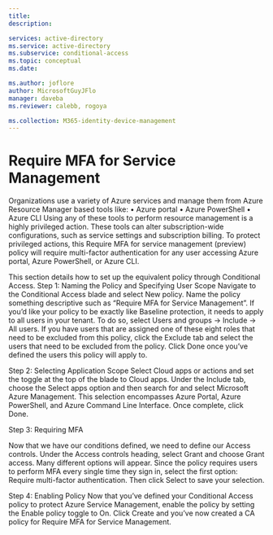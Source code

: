 ```yaml
---
title: 
description: 

services: active-directory
ms.service: active-directory
ms.subservice: conditional-access
ms.topic: conceptual
ms.date: 

ms.author: joflore
author: MicrosoftGuyJFlo
manager: daveba
ms.reviewer: calebb, rogoya

ms.collection: M365-identity-device-management
---
```

# Require MFA for Service Management
Organizations use a variety of Azure services and manage them from Azure Resource Manager based tools like:
•	Azure portal
•	Azure PowerShell
•	Azure CLI
Using any of these tools to perform resource management is a highly privileged action. These tools can alter subscription-wide configurations, such as service settings and subscription billing. To protect privileged actions, this Require MFA for service management (preview) policy will require multi-factor authentication for any user accessing Azure portal, Azure PowerShell, or Azure CLI.

This section details how to set up the equivalent policy through Conditional Access.
Step 1: Naming the Policy and Specifying User Scope
Navigate to the Conditional Access blade and select New policy. Name the policy something descriptive such as “Require MFA for Service Management”.
If you’d like your policy to be exactly like Baseline protection, it needs to apply to all users in your tenant. To do so, select Users and groups -> Include -> All users.  If you have users that are assigned one of these eight roles that need to be excluded from this policy, click the Exclude tab and select the users that need to be excluded from the policy. Click Done once you’ve defined the users this policy will apply to. 


 

Step 2: Selecting Application Scope
Select Cloud apps or actions and set the toggle at the top of the blade to Cloud apps. Under the Include tab, choose the Select apps option and then search for and select Microsoft Azure Management. This selection encompasses Azure Portal, Azure PowerShell, and Azure Command Line Interface. 
Once complete, click Done.

 


Step 3: Requiring MFA

Now that we have our conditions defined, we need to define our Access controls. Under the Access controls heading, select Grant and choose Grant access. Many different options will appear. Since the policy requires users to perform MFA every single time they sign in, select the first option: Require multi-factor authentication. Then click Select to save your selection. 
 

Step 4: Enabling Policy
Now that you’ve defined your Conditional Access policy to protect Azure Service Management, enable the policy by setting the Enable policy toggle to On. Click Create and you’ve now created a CA policy for Require MFA for Service Management.

 
